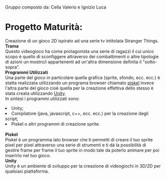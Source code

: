   Gruppo composto da: Cella Valerio e Ignizio Luca 
# Progetto Maturità:
  Creazione di un gioco 2D ispirato ad una serie tv intitolata Stranger Things. <br>
  <b> Trama </b> <br>
  Questo videogioco ha come protagonista una serie di ragazzi il cui unico scopo è quello di sconfiggere attraverso dei combattimenti o       altre tipologie di azioni un mostro/i appartenenti ad un'altra dimensione definita il "sotto-sopra". <br>
  <b> Programmi Utilizzati </b> </br>
  Una parte del gioco in particolare quella grafica (sprite, sfondo, ecc. ecc.) è statta realizzata utilizzando un programa browser           chiamato <a href=http://www.piskelapp.com/>piskel</a> invece l'altra parte del gioco cioè quella per la creazione effettiva dello stesso   è stata creata utilizzando <a href=https://unity3d.com/>Unity</a>. <br>
  In sintesi i programmi utilizzati sono:
  <li> Unity; </li>
  <li> Compilatore (java, javascript, c++, ecc. ecc.) per la creazione degli script; </li>
  <li> Piskel o altri programmi di creazione sprite. </li> <br>
  <b> Piskel </b> <br> 
  Piskel è un programma lato browser che ti permetti di creare il tuo sprite pixel per pixel attraverso una serie di strumenti e ti dà la     possibilità di gestire frame per frame il tuo sprite in modo tale da poterlo animare per poi inserirlo nel tuo gioco. <br>
  <b> Unity  </b> <br>
  Unity è un ambiente di sviluppo per la creazione di videogiochi in 3D/2D per qualsiasi piattaforma.

 
